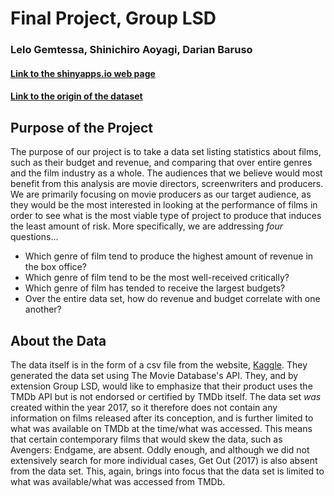 # Final Project, Group LSD
### Lelo Gemtessa, Shinichiro Aoyagi, Darian Baruso
#### [Link to the shinyapps.io web page]()
#### [Link to the origin of the dataset](https://www.kaggle.com/tmdb/tmdb-movie-metadata#tmdb_5000_movies.csv)

## Purpose of the Project
The purpose of our project is to take a data set listing statistics about films, such as
their budget and revenue, and comparing that over entire genres and the film industry as a
whole. The audiences that we believe would most benefit from this analysis are movie
directors, screenwriters and producers. We are primarily focusing on movie producers as our
target audience, as they would be the most interested in looking at the performance of
films in order to see what is the most viable type of project to produce that induces the
least amount of risk. More specifically, we are addressing _four_ questions...

* Which genre of film tend to produce the highest amount of revenue in the box office?
* Which genre of film tend to be the most well-received critically?
* Which genre of film has tended to receive the largest budgets?
* Over the entire data set, how do revenue and budget correlate with one another?

## About the Data
The data itself is in the form of a csv file from the website,
[Kaggle](https://www.kaggle.com/). They generated the data set using The Movie Database's
API. They, and by extension Group LSD, would like to emphasize that their product uses
the TMDb API but is not endorsed or certified by TMDb itself. The data set _was_ created
within the year 2017, so it therefore does not contain any information on films released
after its conception, and is further limited to what was available on TMDb at the
time/what was accessed. This means that certain contemporary films that would skew the
data, such as Avengers: Endgame, are absent. Oddly enough, and although we did not
extensively search for more individual cases, Get Out (2017) is also absent from the data
set. This, again, brings into focus that the data set is limited to what was
available/what was accessed from TMDb.

